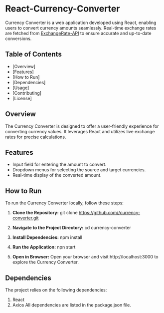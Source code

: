 # React-Currency-Converter

Currency Converter is a web application developed using React, enabling users to convert currency amounts seamlessly. Real-time exchange rates are fetched from [ExchangeRate-API](https://www.exchangerate-api.com/) to ensure accurate and up-to-date conversions.

## Table of Contents
- [Overview]
- [Features]
- [How to Run]
- [Dependencies]
- [Usage]
- [Contributing]
- [License]

## Overview

The Currency Converter is designed to offer a user-friendly experience for converting currency values. It leverages React and utilizes live exchange rates for precise calculations.

## Features

- Input field for entering the amount to convert.
- Dropdown menus for selecting the source and target currencies.
- Real-time display of the converted amount.

## How to Run

To run the Currency Converter locally, follow these steps:

1. **Clone the Repository:**
   git clone https://github.com//currency-converter.git


2. **Navigate to the Project Directory:**
   cd currency-converter

3. **Install Dependencies:**
   npm install

4. **Run the Application:**
   npn start

5. **Open in Browser:**
Open your browser and visit http://localhost:3000 to explore the Currency Converter.


## Dependencies

The project relies on the following dependencies:
1. React
2. Axios 
All dependencies are listed in the package.json file.
